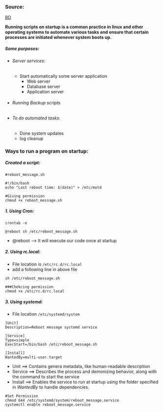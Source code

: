 
### Source:

[BD](https://www.baeldung.com/linux/run-script-on-startup)

**Running scripts on startup is a common practice in linux and other operating systems to automate various tasks and ensure that certain processes are initiated whenever system boots up.**

##### Some purposes:
* ###### Server services:
	* Start automatically some server application
		* Web server
		* Database server
		* Application server
* ###### Running Backup scripts
* ###### To do automated tasks:
	* Done system updates
	* log cleanup

### Ways to run a program on startup:

##### Created a script:
```
#reboot_message.sh

#!/bin/bash
echo "Last reboot time: $(date)" > /etc/motd

#Giving permission
chmod +x reboot_message.sh
```

##### 1. Using *Cron*:

```
crontab -e

@reboot sh /etc/reboot_message.sh
```

* @reboot --> It will execute our code once at startup

##### 2. Using *rc.local*:
* File location is `/etc/rc.d/rc.local`
* add a following line in above file

```
sh /etc/reboot_message.sh

###Chekcing permission
chmod +x /etc/rc.d/rc.local
```

##### 3. Using *systemd*:
* File location `/etc/systemd/system`

```
[Unit]
Description=Reboot message systemd service

[Service]
Type=simple
ExecStart=/bin/bash /etc/reboot_message.sh

[Install]
WantedBy=multi-user.target

```

* Unit     ==> Contains genera metadata, like human-readable description
* Service ==> Describes the process and demonizing behavior, along with the command to start the service
* Install   ==> Enables the service to run at startup using the folder specified in *WantedBy* to handle dependencies.

```
#Set Permission
chmod 644 /etc/systemd/system/reboot_message.service
systemctl enable reboot_message.service
```